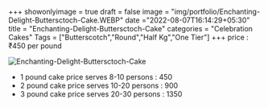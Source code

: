 +++
showonlyimage = true
draft = false
image = "img/portfolio/Enchanting-Delight-Buttersctoch-Cake.WEBP"
date ="2022-08-07T16:14:29+05:30"
title = "Enchanting-Delight-Buttersctoch-Cake"
categories = "Celebration Cakes"
Tags = ["Butterscotch","Round","Half Kg","One Tier"]
+++
price : ₹450 per pound
<!--more-->
![Enchanting-Delight-Buttersctoch-Cake](/img/portfolio/Enchanting-Delight-Buttersctoch-Cake.WEBP)
* 1 pound cake price serves 8-10 persons : 450
* 2 pound cake price serves 10-20 persons : 900
* 3 pound cake price serves 20-30 persons : 1350
